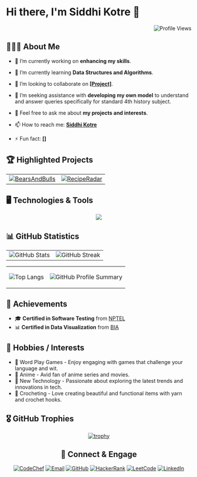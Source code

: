 # Hi there, I'm Siddhi Kotre 👋

<div align="right">

![Profile Views](https://visitcount.itsvg.in/api?id=siddhikotre&label=Profile%20Views&color=12&icon=0&pretty=true)

</div>

## 🧑🏼‍🎓 About Me

- 🔭 I’m currently working on **enhancing my skills**.

- 🌱 I’m currently learning **Data Structures and Algorithms**.

- 👯 I’m looking to collaborate on **<a href="https://github.com/siddhikotre">[Project]</a>**.

- 🤔 I’m seeking assistance with **developing my own model** to understand and answer queries specifically for standard 4th history subject.

- 💬 Feel free to ask me about **my projects and interests**.

- 📫 How to reach me: **<a href="#-connect--engage">Siddhi Kotre</a>**

- ⚡ Fun fact: **[]**

<!--
**iakashchoudhary/iakashchoudhary** is a ✨ _special_ ✨ repository because its `README.md` (this file) appears on your GitHub profile.

Here are some ideas to get you started:

- 🔭 I’m currently working on ...
- 🌱 I’m currently learning ...
- 👯 I’m looking to collaborate on ...
- 🤔 I’m looking for help with ...
- 💬 Ask me about ...
- 📫 How to reach me: ...
- 😄 Pronouns: ...
- ⚡ Fun fact: ...
-->

## 🏆 Highlighted Projects

<div align="center">

|                      |                      |
|:--------------------:|:--------------------:|
| [![BearsAndBulls](https://github-readme-stats.vercel.app/api/pin/?username=siddhikotre&repo=BearsAndBulls)](https://github.com/siddhikotre/BearsAndBulls) | [![RecipeRadar](https://github-readme-stats.vercel.app/api/pin/?username=siddhikotre&repo=RecipeRadar)](https://github.com/siddhikotre/RecipeRadar) |

</div>

## 🖥️ Technologies & Tools

<p align="center">
  <a href="https://skillicons.dev">
    <img src="https://skillicons.dev/icons?i=anaconda,androidstudio&perline=3" />
  </a>
</p>

## 📊 GitHub Statistics

|                        |                       |
|:----------------------:|:---------------------:|
| ![GitHub Stats](https://github-readme-stats.vercel.app/api?username=siddhikotre&show_icons=true&theme=default) | ![GitHub Streak](https://github-readme-streak-stats.herokuapp.com/?user=siddhikotre&theme=default) |

<table align="center">
  <tr>
<td align="center">

![Top Langs](https://github-readme-stats.vercel.app/api/top-langs/?username=siddhikotre&layout=compact)

</td>
<td align="center">

![GitHub Profile Summary](http://github-profile-summary-cards.vercel.app/api/cards/profile-details?username=siddhikotre&theme=github)

</td>
  </tr>
</table>

## 🚀 Achievements

- 🎓 **Certified in Software Testing** from [NPTEL](https://archive.nptel.ac.in/content/noc/NOC24/SEM1/Ecertificates/106/noc24-cs47/Course/NPTEL24CS47S35020037030034542.pdf)
- 📊 **Certified in Data Visualization** from [BIA](https://bia.bostoninstituteofanalytics.org/certificate-masterclass/004)

## 🎨 Hobbies / Interests

- 🎲 Word Play Games - Enjoy engaging with games that challenge your language and wit.
- 🎥 Anime - Avid fan of anime series and movies.
- 🔧 New Technology - Passionate about exploring the latest trends and innovations in tech.
- 🧶 Crocheting - Love creating beautiful and functional items with yarn and crochet hooks.

## 🎖️ GitHub Trophies

<div align="center">

[![trophy](https://github-profile-trophy.vercel.app/?username=siddhikotre)](https://github.com/siddhikotre)

</div>

<div align="center">

## 🔗 Connect & Engage

[![CodeChef](https://img.shields.io/badge/CodeChef-%23CC9966?style=flat-square&logo=codechef&logoColor=white)](https://www.codechef.com/users/siddhi_kotre)
[![Email](https://img.shields.io/badge/Email-%23D14836?style=flat-square&logo=gmail&logoColor=white)](mailto:siddhikotre2002@gmail.com)
[![GitHub](https://img.shields.io/badge/GitHub-%23121011?style=flat-square&logo=github&logoColor=white)](https://github.com/siddhikotre)
[![HackerRank](https://img.shields.io/badge/HackerRank-%2311B44C?style=flat-square&logo=hackerrank&logoColor=white)](https://www.hackerrank.com/siddhikotre2002)
[![LeetCode](https://img.shields.io/badge/LeetCode-%23F7DF1E?style=flat-square&logo=leetcode&logoColor=black)](https://leetcode.com/siddhi_kotre)
[![LinkedIn](https://img.shields.io/badge/LinkedIn-%230077B5?style=flat-square&logo=linkedin&logoColor=white)](https://www.linkedin.com/in/siddhikotre)

</div>
